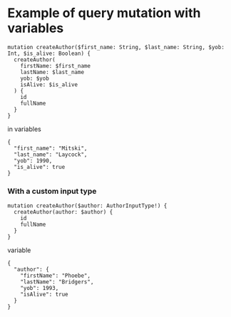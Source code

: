 # Example of query mutation with variables

```
mutation createAuthor($first_name: String, $last_name: String, $yob: Int, $is_alive: Boolean) {
  createAuthor(
    firstName: $first_name
    lastName: $last_name
    yob: $yob
    isAlive: $is_alive
  ) {
    id
    fullName
  }
}
```

in variables

```
{
  "first_name": "Mitski",
  "last_name": "Laycock",
  "yob": 1990,
  "is_alive": true
}
```

### With a custom input type

```
mutation createAuthor($author: AuthorInputType!) {
  createAuthor(author: $author) {
    id
    fullName
  }
}
```

variable

```
{
  "author": {
    "firstName": "Phoebe",
    "lastName": "Bridgers",
    "yob": 1993,
    "isAlive": true
  }
}
```
